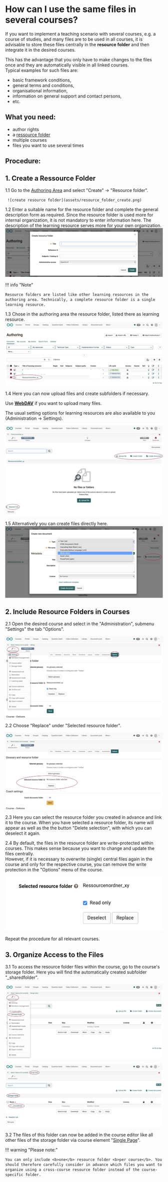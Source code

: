 # How can I use the same files in several courses?

If you want to implement a teaching scenario with several courses, e.g. a
course of studies, and many files are to be used in all courses, it is
advisable to store these files centrally in the <b>resource
folder</b> and then integrate it in the desired courses.

This has the advantage that you only have to make changes to the files once and they are
automatically visible in all linked courses.<br>Typical examples for such files are:
 
* basic framework conditions,
* general terms and conditions,
* organisational information,
* information on general support and contact persons,
* etc.

## What you need:

* author rights
* a [ressource folder](../../manual_user/course_create/Course_Settings.md)
* multiple courses
* files you want to use several times

## Procedure:

## 1. Create a Ressource Folder  

1.1 Go to the [Authoring Area](../../manual_user/authoring/index.md) and select "Create" -> "Resource folder".

     ![create resource folder](assets/resource_folder_create.png)  

1.2 Enter a suitable name for the resource folder and complete the general description form as required. Since the resource folder is used more for internal organization, it is not mandatory to enter information here. The description of the learning resource serves more for your own organization.  
     ![create resource folder title](assets/resource_folder_create_title.png)  

!!! info "Note"

    Resource folders are listed like other learning resources in the authoring area. Technically, a complete resource folder is a single learning resource.

1.3 Chose in the authoring area the resource folder, listed there as learning resource.  
     ![create resource](assets/resource_folder_in_authoring_area.png)  

1.4 Here you can now upload files and create subfolders if necessary.

Use [**WebDAV**](../webdav/webdav.md) if you want to upload many files.  

The usual setting options for learning resources are also available to you (Administration -> Settings).

   ![resource folder files](assets/resource_folder_files.png) 

1.5 Alternatively you can create files directly here.
    ![resource folder create file](assets/resource_folder_create_file.png) 

## 2. Include Resource Folders in Courses  

2.1 Open the desired course and select in the "Administration", submenu "Settings" the tab "Options".

![](assets/resource_folder_settings_options.png)
 
2.2 Choose "Replace" under "Selected resource folder".

![](assets/resource_folder_replace.png) 
  
2.3 Here you can select the resource folder you created in advance and link it to the course. When you have selected a resource folder, its name will appear as well as the
the button "Delete selection", with which you can deselect it again.
  
2.4 By default, the files in the resource folder are write-protected within courses. This makes sense because you want to change and update the files centrally. <br>However, if it is necessary to overwrite (single) central files
again in the course and only for the respective course, you can remove the write protection in the "Options" menu of the course.

![](assets/resource_folder_change.png)
    
Repeat the procedure for all relevant courses.

## 3. Organize Access to the Files  

3.1 To access the resource folder files within the course, go to the course's storage folder. Here you will find the automatically created subfolder "_sharedfolder".

![](assets/storage_folder_menu.png)

![](assets/storage_folder_without_menu.png)
  
3.2 The files of this folder can now be added in the course editor like all other files of the storage folder via course element "[Single Page](../../manual_user/course_elements/Knowledge_Transfer.md)".

!!! warning "Please note:"

    You can only include <b>one</b> resource folder <b>per course</b>. You should therefore carefully consider in advance which files you want to organize using a cross-course resource folder instead of the course-specific folder.

